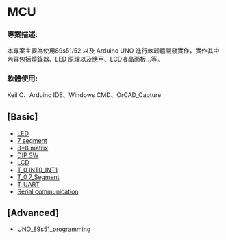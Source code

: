 # MCU 

### 專案描述: 
本專案主要為使用89s51/52 以及 Arduino UNO 進行軟韌體開發實作，實作其中內容包括燒錄器、LED 原理以及應用、LCD液晶面板...等。
 
### 軟體使用:  
Keil C、Arduino IDE、Windows CMD、OrCAD_Capture

## [Basic]
* [LED](https://github.com/HaoWeiChu/MCU/tree/master/LED)
* [7 segment](https://github.com/HaoWeiChu/MCU/tree/master/7_segment_LED)
* [8*8 matrix](https://github.com/HaoWeiChu/MCU/tree/master/Matrix_light)
* [DIP SW](https://github.com/HaoWeiChu/MCU/tree/master/DIP_SW)
* [LCD](https://github.com/HaoWeiChu/MCU/tree/master/LCD/circuit)
* [T_0 INT0_INT1](https://github.com/HaoWeiChu/MCU/blob/master/Interrupt/code/%E5%A4%96%E9%83%A8%E4%B8%AD%E6%96%B7(INT0%E8%88%87INT1).c)
* [T_0 7_Segment](https://github.com/HaoWeiChu/MCU/blob/master/Interrupt/code/T_0_7_Segment.c)
* [T_UART](https://github.com/HaoWeiChu/MCU/blob/master/Interrupt/code/UART_Interrupt.c)
* [Serial communication](https://github.com/HaoWeiChu/MCU/tree/master/Serial%20communication/code/single_P0_LED)

## [Advanced]
* [UNO_89s51_programming](https://github.com/HaoWeiChu/MCU/tree/master/UNO_89s51_programming)







